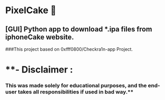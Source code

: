 # PixelCake 👾
## [GUI] Python app to download *.ipa files from iphoneCake website.
###This project based on 0xfff0800/Checkra1n-app Project.

# **- Disclaimer :
### This was made **solely for educational purposes**, and the end-user takes all responsibilities if used in bad way.**

